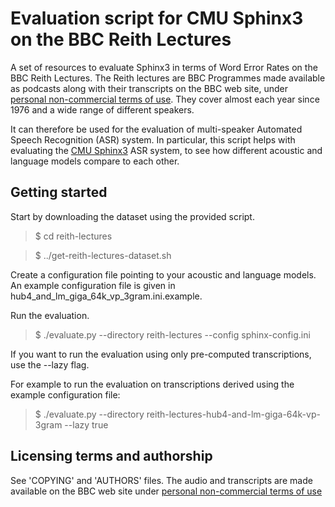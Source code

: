 Evaluation script for CMU Sphinx3 on the BBC Reith Lectures
===========================================================

A set of resources to evaluate Sphinx3 in terms of Word Error Rates on the BBC Reith Lectures.
The Reith lectures are BBC Programmes made available as podcasts along with their transcripts
on the BBC web site, under [personal non-commercial terms of use](http://www.bbc.co.uk/podcasts/help/terms/).
They cover almost each year since 1976 and a wide range of different speakers.

It can therefore be used for the evaluation of multi-speaker Automated Speech Recognition (ASR) system.
In particular, this script helps with evaluating the [CMU Sphinx3](http://cmusphinx.sourceforge.net/) 
ASR system, to see how different acoustic and language models compare to each other.

Getting started
---------------

Start by downloading the dataset using the provided script.

> $ cd reith-lectures

> $ ../get-reith-lectures-dataset.sh

Create a configuration file pointing to your acoustic and language models. 
An example configuration file is given in hub4\_and\_lm\_giga\_64k\_vp\_3gram.ini.example.

Run the evaluation.

> $ ./evaluate.py --directory reith-lectures --config sphinx-config.ini

If you want to run the evaluation using only pre-computed transcriptions, use the --lazy flag.

For example to run the evaluation on transcriptions derived using the example configuration file:

> $ ./evaluate.py --directory reith-lectures-hub4-and-lm-giga-64k-vp-3gram --lazy true 

Licensing terms and authorship
------------------------------

See 'COPYING' and 'AUTHORS' files.
The audio and transcripts are made available on the BBC web site under
[personal non-commercial terms of use](http://www.bbc.co.uk/podcasts/help/terms/)
